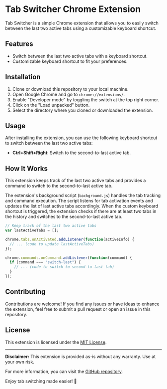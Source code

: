 # Tab Switcher Chrome Extension

Tab Switcher is a simple Chrome extension that allows you to easily switch between the last two active tabs using a customizable keyboard shortcut.

## Features

- Switch between the last two active tabs with a keyboard shortcut.
- Customizable keyboard shortcut to fit your preferences.

## Installation

1. Clone or download this repository to your local machine.
2. Open Google Chrome and go to `chrome://extensions/`.
3. Enable "Developer mode" by toggling the switch at the top right corner.
4. Click on the "Load unpacked" button.
5. Select the directory where you cloned or downloaded the extension.

## Usage

After installing the extension, you can use the following keyboard shortcut to switch between the last two active tabs:

- **Ctrl+Shift+Right**: Switch to the second-to-last active tab.

## How It Works

This extension keeps track of the last two active tabs and provides a command to switch to the second-to-last active tab.

The extension's background script (`background.js`) handles the tab tracking and command execution. The script listens for tab activation events and updates the list of last active tabs accordingly. When the custom keyboard shortcut is triggered, the extension checks if there are at least two tabs in the history and switches to the second-to-last active tab.

```javascript
// Keep track of the last two active tabs
var lastActiveTabs = [];

chrome.tabs.onActivated.addListener(function(activeInfo) {
  // ... (code to update lastActiveTabs)
});

chrome.commands.onCommand.addListener(function(command) {
  if (command === "switch-last") {
    // ... (code to switch to second-to-last tab)
  }
});
```

## Contributing

Contributions are welcome! If you find any issues or have ideas to enhance the extension, feel free to submit a pull request or open an issue in this repository.

## License

This extension is licensed under the [MIT License](LICENSE).

---

**Disclaimer:** This extension is provided as-is without any warranty. Use at your own risk.

For more information, you can visit the [GitHub repository](https://github.com/your-username/tab-switcher-extension).

Enjoy tab switching made easier! 🚀
